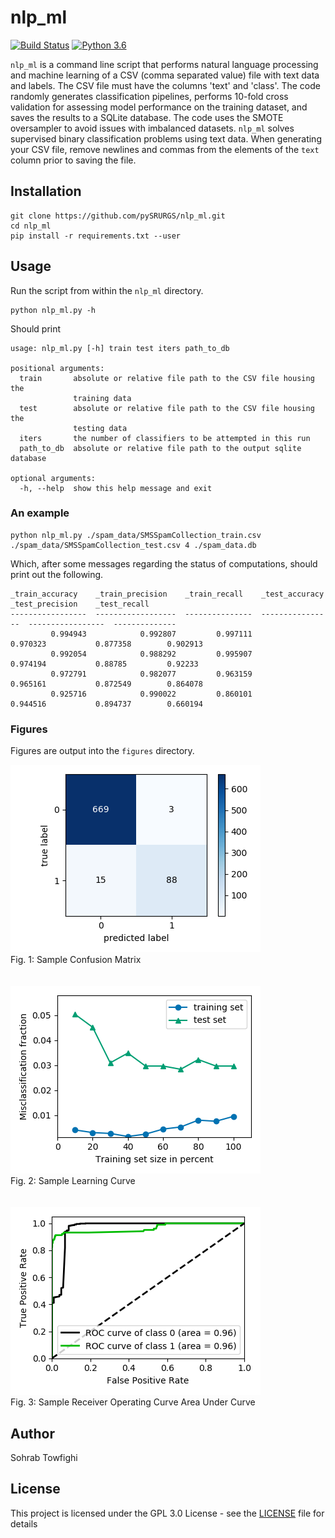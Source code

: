 # nlp_ml
[![Build Status](https://travis-ci.org/pySRURGS/nlp_ml.svg?branch=master)](https://travis-ci.org/pySRURGS/nlp_ml)
[![Python 3.6](https://img.shields.io/badge/python-3.6-blue.svg)](https://www.python.org/downloads/release/python-360/)

`nlp_ml` is a command line script that performs natural language processing and machine learning of a CSV (comma separated value) file with text data and labels. The CSV file must have the columns 'text' and 'class'. The code randomly generates classification pipelines, performs 10-fold cross validation for assessing model performance on the training dataset, and saves the results to a SQLite database. The code uses the SMOTE oversampler to avoid issues with imbalanced datasets. `nlp_ml` solves supervised binary classification problems using text data. When generating your CSV file, remove newlines and commas from the elements of the `text` column prior to saving the file.

## Installation

```
git clone https://github.com/pySRURGS/nlp_ml.git
cd nlp_ml
pip install -r requirements.txt --user
```

## Usage

Run the script from within the `nlp_ml` directory.

```
python nlp_ml.py -h
```

Should print 

```
usage: nlp_ml.py [-h] train test iters path_to_db

positional arguments:
  train       absolute or relative file path to the CSV file housing the
              training data
  test        absolute or relative file path to the CSV file housing the
              testing data
  iters       the number of classifiers to be attempted in this run
  path_to_db  absolute or relative file path to the output sqlite database

optional arguments:
  -h, --help  show this help message and exit
```

### An example

```
python nlp_ml.py ./spam_data/SMSSpamCollection_train.csv ./spam_data/SMSSpamCollection_test.csv 4 ./spam_data.db
```

Which, after some messages regarding the status of computations, should print out the following.

```
_train_accuracy    _train_precision    _train_recall    _test_accuracy    _test_precision    _test_recall
-----------------  ------------------  ---------------  ----------------  -----------------  --------------
         0.994943            0.992807         0.997111          0.970323           0.877358        0.902913
         0.992054            0.988292         0.995907          0.974194           0.88785         0.92233
         0.972791            0.982077         0.963159          0.965161           0.872549        0.864078
         0.925716            0.990022         0.860101          0.944516           0.894737        0.660194

```

### Figures

Figures are output into the `figures` directory.

![confusion matrix](figures/confusion_matrix.png) <br> Fig. 1: Sample Confusion Matrix <br><br><br>
![learning plot](figures/learning_curve.png) <br> Fig. 2: Sample Learning Curve <br><br><br>
![roc auc](figures/roc_curve.png) <br> Fig. 3: Sample Receiver Operating Curve Area Under Curve


## Author
Sohrab Towfighi


## License
This project is licensed under the GPL 3.0 License - see the [LICENSE](LICENSE) file for details
